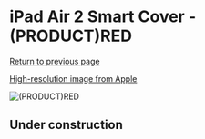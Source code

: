 # iPad Air 2 Smart Cover - (PRODUCT)RED

[Return to previous page](/ipad_air)

[High-resolution image from Apple](https://store.storeimages.cdn-apple.com/8756/as-images.apple.com/is/MGTP2?wid=4500&hei=4500&fmt=png)

<div style="width: 512px"><img src="/almost_uncompressed/MGTP2.webp" alt="(PRODUCT)RED"></div>

## Under construction
